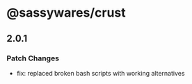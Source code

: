 # @sassywares/crust

## 2.0.1

### Patch Changes

- fix: replaced broken bash scripts with working alternatives
